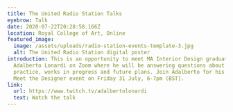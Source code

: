 ```yaml
---
title: The United Radio Station Talks
eyebrow: Talk
date: 2020-07-22T20:28:58.166Z
location: Royal College of Art, Online
featured_image:
  image: /assets/uploads/radio-station-events-template-3.jpg
  alt: The United Radio Station digital poster
introduction: This is an opportunity to meet MA Interior Design graduate
  Adalberto Lonardi on Zoom where he will be answering questions about his
  practice, works in progress and future plans. Join Adalberto for his final
  Meet the Designer event on Friday 31 July, 6-7pm (BST].
link:
  url: https://www.twitch.tv/adalbertolonardi
  text: Watch the talk
---
```

